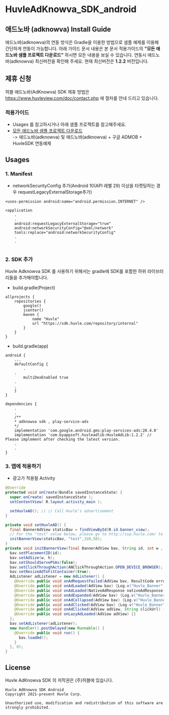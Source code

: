 # HuvleAdKnowva_SDK_android

## 애드노바 (adknowva) Install Guide

애드노바(adknowva)의 연동 방식은 Gradle을 이용한 방법으로 샘플 예제를 이용해 간단하게 연동이 가능합니다.
아래 가이드 문서 내용은 본 문서 적용가이드의 **"모든 애드노바 샘플 프로젝트 다운로드"** 하시면 모든 내용을 보실 수 있습니다.
연동시 애드노바(adknowva) 최신버전을 확인해 주세요. 현재 최신버전은 **1.2.2** 버전입니다.



## 제휴 신청
허블 애드노바(AdKnowva) SDK 제휴 방법은 https://www.huvleview.com/doc/contact.php 에 절차를 안내 드리고 있습니다.


### 적용가이드
- Usages 를 참고하시거나 아래 샘플 프로젝트를 참고해주세요.
- [모든 애드노바 샘플 프로젝트 다운로드](https://github.com/wootaeng/HuvleAdKnowva_SDK_android/archive/main.zip)    
-> 애드노바(adknowva) 및 애드노바(adknowva) + 구글 ADMOB + HuvleSDK 연동예제 


## Usages
### 1. Manifest
- networkSecurityConfig 추가(Android 10(API 레벨 29) 이상을 타켓팅하는 경우 requestLegacyExternalStorage추가)
```
<uses-permission android:name="android.permission.INTERNET" />

<application
	.
	.
	android:requestLegacyExternalStorage="true"
	android:networkSecurityConfig="@xml/network"
	tools:replace="android:networkSecurityConfig"
	.
	.
	
```

### 2. SDK 추가
Huvle Adknowva SDK 를 사용하기 위해서는 gradle에 SDK를 포함한 하위 라이브러리들을 추가해야합니다.
- build.gradle(Project)
```
allprojects {
    repositories {
        google()
        jcenter()
        maven {
            name "Huvle"
            url "https://sdk.huvle.com/repository/internal"
        }
    }
}
```

- build.gradle(app)
```
android {
    ...
    defaultConfig {
        .
	.
        multiDexEnabled true
	.
	.
    }
}

dependencies {
	.
	.
	/**
	* adknowva sdk , play-service-ads 
	*/
	implementation 'com.google.android.gms:play-services-ads:20.4.0'
	implementation 'com.byappsoft.huvleadlib:HuvleAdLib:1.2.2' // Please implement after checking the latest version.
	.
	.
}
```

### 3. 앱에 적용하기
- 광고가 적용될 Activity
```java
@Override
protected void onCreate(Bundle savedInstanceState) {
  super.onCreate( savedInstanceState );
  setContentView( R.layout.activity_main );

  setHuvleAD(); // // Call Huvle’s advertisement
}

private void setHuvleAD() {
  final BannerAdView staticBav = findViewById(R.id.banner_view);
  // For the "test" value below, please go to http://ssp.huvle.com/ to sign up > create media > Test your app after typing zoneid. Next, contact Huvle before releasing your app for authentication. You must not change the banner size.
  initBannerView(staticBav, "test",320,50);
}
private void initBannerView(final BannerAdView bav, String id, int w , int h) {
  bav.setPlacementID(id);
  bav.setAdSize(w, h);
  bav.setShouldServePSAs(false);
  bav.setClickThroughAction(ANClickThroughAction.OPEN_DEVICE_BROWSER); // Open the browser as the default browser when clicking on an advertisement
  bav.setResizeAdToFitContainer(true);
  AdListener adListener = new AdListener() {
    @Override public void onAdRequestFailed(AdView bav, ResultCode errorCode) {/*Handle when there is no advertiment*/}
    @Override public void onAdLoaded(AdView bav) {Log.v("Huvle_Banner", "The Ad Loaded!");}
    @Override public void onAdLoaded(NativeAdResponse nativeAdResponse) {Log.v("Huvle_Banner", "Ad onAdLoaded NativeAdResponse");}
    @Override public void onAdExpanded(AdView bav) {Log.v("Huvle_Banner", "Ad expanded");}
    @Override public void onAdCollapsed(AdView bav) {Log.v("Huvle_Banner", "Ad collapsed");}
    @Override public void onAdClicked(AdView bav) {Log.v("Huvle_Banner", "Ad clicked; opening browser");}
    @Override public void onAdClicked(AdView adView, String clickUrl) {Log.v("Huvle_Banner", "onAdClicked with click URL");}
    @Override public void onLazyAdLoaded(AdView adView) {}
  };
  bav.setAdListener(adListener);
  new Handler().postDelayed(new Runnable() {
    @Override public void run() {
      bav.loadAd();
    }
  }, 0);
}
```




## License
Huvle AdKnowva SDK 의 저작권은 (주)허블에 있습니다.
```
Huvle AdKnowva SDK Android
Copyright 2021-present Huvle Corp.

Unauthorized use, modification and redistribution of this software are strongly prohibited.
```

